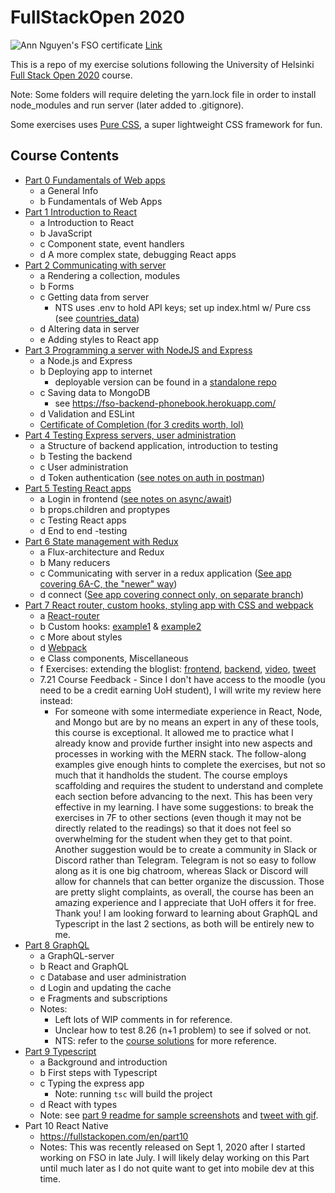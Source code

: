 # FullStackOpen 2020

![Ann Nguyen's FSO certificate](https://studies.cs.helsinki.fi/stats/api/certificate/fullstackopen/en/262ba8424fe26655f03598d5d1ea851c)
[Link](https://studies.cs.helsinki.fi/stats/api/certificate/fullstackopen/en/262ba8424fe26655f03598d5d1ea851c)

This is a repo of my exercise solutions following the University of Helsinki [Full Stack Open 2020](https://fullstackopen.com/en) course. 

Note: Some folders will require deleting the yarn.lock file in order to install node_modules and run server (later added to .gitignore).

Some exercises uses [Pure CSS](https://purecss.io/), a super lightweight CSS framework for fun.

## Course Contents

- [Part 0 Fundamentals of Web apps](/part0/)
  - a General Info
  - b Fundamentals of Web Apps
- [Part 1 Introduction to React](/part1/)
  - a Introduction to React
  - b JavaScript
  - c Component state, event handlers
  - d A more complex state, debugging React apps
- [Part 2 Communicating with server](/part2/)
  - a Rendering a collection, modules
  - b Forms
  - c Getting data from server
    - NTS uses .env to hold API keys; set up index.html w/ Pure css (see [countries_data](/part2/countries_data/))
  - d Altering data in server
  - e Adding styles to React app
- [Part 3 Programming a server with NodeJS and Express](/part3/)
  - a Node.js and Express
  - b Deploying app to internet
    - deployable version can be found in a [standalone repo](https://github.com/ann-codes/backend_phonebook)
  - c Saving data to MongoDB
    - see https://fso-backend-phonebook.herokuapp.com/
  - d Validation and ESLint
  - [Certificate of Completion (for 3 credits worth, lol)](https://studies.cs.helsinki.fi/stats/api/certificate/fullstackopen/en/262ba8424fe26655f03598d5d1ea851c)
- [Part 4 Testing Express servers, user administration](/part4/)
  - a Structure of backend application, introduction to testing
  - b Testing the backend
  - c User administration
  - d Token authentication ([see notes on auth in postman](/part4/README.md))
- [Part 5 Testing React apps](/part5/)
  - a Login in frontend ([see notes on async/await](/part5/bloglist-frontend/README.md))
  - b props.children and proptypes
  - c Testing React apps
  - d End to end -testing
- [Part 6 State management with Redux](/part6/)
  - a Flux-architecture and Redux
  - b Many reducers
  - c Communicating with server in a redux application ([See app covering 6A-C, the "newer" way](/part6/redux-anecdotes/))
  - d connect ([See app covering connect only, on separate branch](https://github.com/ann-codes/fullstackopen-exercises/tree/6D))
- [Part 7 React router, custom hooks, styling app with CSS and webpack](/part7/)
  - a [React-router](/part7/routed-anecdotes/)
  - b Custom hooks: [example1](/part7/country-hook/) & [example2](/part7/ultimate-hooks/)
  - c More about styles
  - d [Webpack](/part7/webpack-part7/)
  - e Class components, Miscellaneous
  - f Exercises: extending the bloglist: [frontend](/part7/bloglist-frontend/), [backend](/part7/bloglist-backend/), [video](https://video.twimg.com/tweet_video/EhR-SfQWAAABshs.mp4), [tweet](https://twitter.com/AnnCodes/status/1302807200415571974/photo/1) 
  - 7.21 Course Feedback - Since I don't have access to the moodle (you need to be a credit earning UoH student), I will write my review here instead: 
    - For someone with some intermediate experience in React, Node, and Mongo but are by no means an expert in any of these tools, this course is exceptional. It allowed me to practice what I already know and provide further insight into new aspects and processes in working with the MERN stack. The follow-along examples give enough hints to complete the exercises, but not so much that it handholds the student. The course employs scaffolding and requires the student to understand and complete each section before advancing to the next. This has been very effective in my learning. I have some suggestions: to break the exercises in 7F to other sections (even though it may not be directly related to the readings) so that it does not feel so overwhelming for the student when they get to that point. Another suggestion would be to create a community in Slack or Discord rather than Telegram. Telegram is not so easy to follow along as it is one big chatroom, whereas Slack or Discord will allow for channels that can better organize the discussion. Those are pretty slight complaints, as overall, the course has been an amazing experience and I appreciate that UoH offers it for free. Thank you! I am looking forward to learning about GraphQL and Typescript in the last 2 sections, as both will be entirely new to me. 
- [Part 8 GraphQL](/part8/)
  - a GraphQL-server
  - b React and GraphQL
  - c Database and user administration
  - d Login and updating the cache
  - e Fragments and subscriptions
  - Notes: 
    - Left lots of WIP comments in for reference. 
    - Unclear how to test 8.26 (n+1 problem) to see if solved or not.
    - NTS: refer to the [course solutions](https://studies.cs.helsinki.fi/stats/courses/fullstackopen/solutions/8) for more reference. 
- [Part 9 Typescript](/part9/)
  - a Background and introduction
  - b First steps with Typescript
  - c Typing the express app
    - Note: running `tsc` will build the project
  - d React with types
  - Note: see [part 9 readme for sample screenshots](/part9/) and [tweet with gif](https://twitter.com/AnnCodes/status/1318719990489645059). 
- Part 10 React Native 
  - https://fullstackopen.com/en/part10
  - Notes: This was recently released on Sept 1, 2020 after I started working on FSO in late July. I will likely delay working on this Part until much later as I do not quite want to get into mobile dev at this time. 

